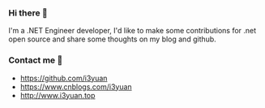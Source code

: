 ### Hi there 👋

I'm a .NET Engineer developer, I'd like to make some contributions for .net open source and share some thoughts on my blog and github.

### Contact me 💬 

- https://github.com/i3yuan
- https://www.cnblogs.com/i3yuan
- http://www.i3yuan.top

<!--
**i3yuan/i3yuan** is a ✨ _special_ ✨ repository because its `README.md` (this file) appears on your GitHub profile.

Here are some ideas to get you started:

- 🔭 I’m currently working on ...
- 🌱 I’m currently learning ...
- 👯 I’m looking to collaborate on ...
- 🤔 I’m looking for help with ...
- 💬 Ask me about ...
- 📫 How to reach me: ...
- 😄 Pronouns: ...
- ⚡ Fun fact: ...
-->

